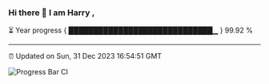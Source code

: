 ### Hi there 👋 I am Harry , 

⏳ Year progress { █████████████████████████████▁ } 99.92 %

---

⏰ Updated on Sun, 31 Dec 2023 16:54:51 GMT

![Progress Bar CI](https://github.com/duykhang68/duykhang68/workflows/Progress%20Bar%20CI/badge.svg)
